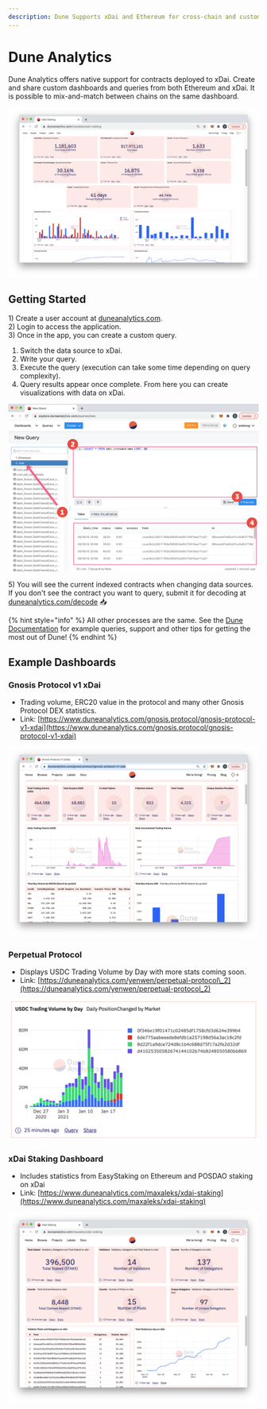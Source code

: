 ```yaml
---
description: Dune Supports xDai and Ethereum for cross-chain and custom dashboards
---
```


# Dune Analytics

Dune Analytics offers native support for contracts deployed to xDai. Create and share custom dashboards and queries from both Ethereum and xDai. It is possible to mix-and-match between chains on the same dashboard.

![xDai STAKE Staking Dashboard](../../.gitbook/assets/dune1.png)

## Getting Started

1\) Create a user account at [duneanalytics.com](https://www.duneanalytics.com/).  
2\) Login to access the application.  
3\) Once in the app, you can create a custom query.

1. Switch the data source to xDai.
2. Write your query.
3. Execute the query \(execution can take some time depending on query complexity\).
4. Query results appear once complete. From here you can create visualizations with data on xDai.

![](../../.gitbook/assets/dune4.png)

5\) You will see the current indexed contracts when changing data sources. If you don't see the contract you want to query, submit it for decoding at [duneanalytics.com/decode](https://www.duneanalytics.com/decode) 📥

{% hint style="info" %}
All other processes are the same. See the [Dune Documentation](https://hackmd.io/k71ZUSTxQVKGqOcvR6OXnw) for example queries, support and other tips for getting the most out of Dune! 
{% endhint %}

## Example Dashboards

### Gnosis Protocol v1 xDai

* Trading volume, ERC20 value in the protocol and many other Gnosis Protocol DEX statistics.
* Link: [https://www.duneanalytics.com/gnosis.protocol/gnosis-protocol-v1-xdai](https://www.duneanalytics.com/gnosis.protocol/gnosis-protocol-v1-xdai)

![](../../.gitbook/assets/gnosis-protocol.png)

### Perpetual Protocol

* Displays USDC Trading Volume by Day with more stats coming soon.
* Link: [https://duneanalytics.com/yenwen/perpetual-protocol\_2](https://duneanalytics.com/yenwen/perpetual-protocol_2)

![](../../.gitbook/assets/perpetual-on-dune.png)

### xDai Staking Dashboard

* Includes statistics from EasyStaking on Ethereum and POSDAO staking on xDai
* Link: [https://www.duneanalytics.com/maxaleks/xdai-staking](https://www.duneanalytics.com/maxaleks/xdai-staking)

![](../../.gitbook/assets/posdao-dune.png)











